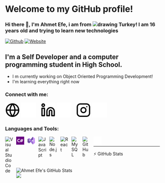 # Welcome to my GitHub profile! 

### Hi there 👋, I'm Ahmet Efe, i am from <img src="https://camo.githubusercontent.com/021b3b2e7d8ba6c7160fd66fc854047607ad4bd744ce5c87aa0a163d0dd78160/68747470733a2f2f692e696d6775722e636f6d2f66663534375a542e706e67" alt="drawing" style="width:25px;"/> Turkey!  I am 16 years old and trying to learn new technologies




[![Github](https://img.shields.io/github/followers/kartex1?label=Github%20-%20Followers&style=for-the-badge)][youtube]
[![Website](https://img.shields.io/discord/1072479823341035560?label=DISCORD&style=for-the-badge)](https://discord.gg/BnQeXRcGVY)



## I'm a Self Developer and a computer programming student in High School.
-    I m currently working on Object Oriented Programming Development!
-    I'm learning everything right now


### Connect with me:

[![website](./img/globe-light.svg)](https://discord.gg/BnQeXRcGVY#gh-light-mode-only)
[![website](./img/globe-dark.svg)](https://discord.gg/BnQeXRcGVY#gh-dark-mode-only)
&nbsp;&nbsp;
[![website](./img/linkedin-light.svg)](https://www.linkedin.com/in/ahmet-efe-akan-b133b1265/#gh-light-mode-only)
[![website](./img/linkedin-dark.svg)](https://www.linkedin.com/in/ahmet-efe-akan-b133b1265/#gh-dark-mode-only)
&nbsp;&nbsp;
[![website](./img/instagram-light.svg)](https://www.instagram.com/ahm.t.ms/#gh-light-mode-only)
[![website](./img/instagram-dark.svg)](https://www.instagram.com/ahm.t.ms/#gh-dark-mode-only)


[youtube]: https://github.com/xxortayaxx
[website]: https://discord.gg/BnQeXRcGVY

### Languages and Tools:

<img align="left" alt="Visual Studio Code" width="26px" src="https://cdn.jsdelivr.net/gh/devicons/devicon/icons/vscode/vscode-original.svg" style="padding-right:10px;" />
<img align="left" alt="C Sharp" width="26px" src="./img/Csharp.png" style="padding-right:10px;" />
<img align="left" alt="Visual Studio" width="26px" src="./img/Visual_Studio.svg" style="padding-right:10px;" />

<img align="left" alt="JavaScript" width="26px" src="https://cdn.jsdelivr.net/gh/devicons/devicon/icons/javascript/javascript-original.svg" style="padding-right:10px;" />
<img align="left" alt="Node.js" width="26px" src="https://cdn.jsdelivr.net/gh/devicons/devicon/icons/nodejs/nodejs-original.svg" style="padding-right:10px;" />
<img align="left" alt="React" width="26px" src="https://cdn.jsdelivr.net/gh/devicons/devicon/icons/react/react-original.svg" style="padding-right:10px;" />

<img align="left" alt="MySQL" width="26px" src="https://cdn.jsdelivr.net/gh/devicons/devicon/icons/mysql/mysql-original.svg" style="padding-right:10px;" />
<img align="left" alt="GitHub" width="26px" src="https://user-images.githubusercontent.com/3369400/139448065-39a229ba-4b06-434b-bc67-616e2ed80c8f.png" style="padding-right:10px;" />

<img align="left" alt="Terminal" width="26px" src="./img/terminal-dark.svg" />

<br />

---
:zap: GitHub Stats

<br />
<img width="40%" align="left" alt="Ahmet Efe's GitHub Stats" src="https://github-readme-stats.vercel.app/api?username=kartex1&show_icons=true&hide_border=false&title_color=ff652f&icon_color=FFE400&bg_color=09131B&text_color=ffffff&border_color=0c1a25&layout=compact" />
<br />
<img width="40%" align="left" src="https://github-readme-stats.vercel.app/api/top-langs/?username=kartex1&theme=dark&hide_border=true&layout=compact">
